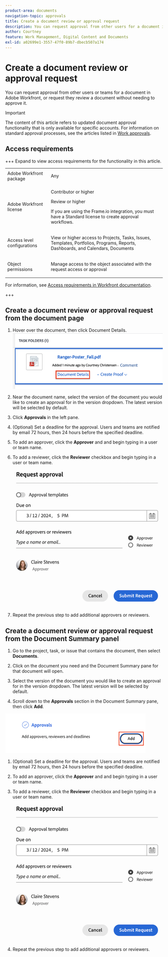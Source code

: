 ```yaml
---
product-area: documents
navigation-topic: approvals
title: Create a document review or approval request
description: You can request approval from other users for a document in Adobe Workfront.
author: Courtney
feature: Work Management, Digital Content and Documents
exl-id: a02699e1-3557-47f0-89b7-dbecb507a174
---
```

# Create a document review or approval request

You can request approval from other users or teams for a document in Adobe Workfront, or request they review a document without needing to approve it.

>[!IMPORTANT]
>
>The content of this article refers to updated document approval functionality that is only available for specific accounts. For information on standard approval processes, see the articles listed in [Work approvals](/help/quicksilver/review-and-approve-work/manage-approvals/manage-approvals.md).

## Access requirements

+++ Expand to view access requirements for the functionality in this article.

<table style="table-layout:auto"> 
 <col> 
 <col> 
 <tbody> 
  <tr> 
   <td role="rowheader">Adobe Workfront package</td> 
   <td> <p>Any</p> </td> 
  </tr> 
  <tr> 
   <td role="rowheader">Adobe Workfront license</td>  
   <td>
   <p>Contributor or higher</p>
   <p>Review or higher</p>
   <p>If you are using the Frame.io integration, you must have a Standard license to create approval workflows.</p>
   </td> 
  </tr> 
  <tr> 
   <td role="rowheader">Access level configurations</td> 
   <td> <p>View or higher access to Projects, Tasks, Issues, Templates, Portfolios, Programs, Reports, Dashboards, and Calendars, Documents</p> </td> 
  </tr>
  <tr> 
   <td role="rowheader">Object permissions</td> 
   <td> <p>Manage access to the object associated with the request access or approval </p> </td> 
  </tr> 
 </tbody> 
</table>

For information, see [Access requirements in Workfront documentation](/help/quicksilver/administration-and-setup/add-users/access-levels-and-object-permissions/access-level-requirements-in-documentation.md). 

+++

## Create a document review or approval request from the document page

1. Hover over the document, then click Document Details.
   ![Document details](assets/doc-details.png)

1. Near the document name, select the version of the document you would like to create an approval for in the version dropdown. The latest version will be selected by default.

1. Click **Approvals** in the left pane.

1. (Optional) Set a deadline for the approval. Users and teams are notified by email 72 hours, then 24 hours before the specified deadline.

1. To add an approver, click the **Approver** and and begin typing in a user or team name. 

1. To add a reviewer, click the **Reviewer** checkbox and begin typing in a user or team name. 

   ![Add approver and deadline](assets/add-approver-and-deadline.png)

1. Repeat the previous step to add additional approvers or reviewers.

## Create a document review or approval request from the Document Summary panel

1. Go to the project, task, or issue that contains the document, then select **Documents**.

1. Click on the document you need and the Document Summary pane for that document will open.

1. Select the version of the document you would like to create an approval for in the version dropdown. The latest version will be selected by default.

1. Scroll down to the **Approvals** section in the Document Summary pane, then click **Add**.

  ![Add approvers in document summary](assets/doc-summary-add-approvers.png)

1. (Optional) Set a deadline for the approval. Users and teams are notified by email 72 hours, then 24 hours before the specified deadline.

1. To add an approver, click the **Approver** and and begin typing in a user or team name. 

1. To add a reviewer, click the **Reviewer** checkbox and begin typing in a user or team name. 

   ![Add approver and deadline](assets/add-approver-and-deadline.png)

1. Repeat the previous step to add additional approvers or reviewers.





<!--
## Resubmit an approval on a new version

Document approval decisions are not automatically reset when you upload a new version. For example, if your document is approved with changes, the decision will show "changes" as the decision, even if you upload a new version with the specified changes. You can clear the decision on a new version if you manually resubmit the approval.

1. Go to the project, task, or issue that contains the document, then select **Documents**.
1. Find the document you need.

1. Scroll down to the **Approvals** section in the Summary, click the More icon, then click Resubmit.

   ![Resubmit approval](assets/nwe-resubmit-approval-350x149.png)
-->
